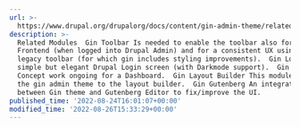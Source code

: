 ```yaml
---
url: >-
  https://www.drupal.org/drupalorg/docs/content/gin-admin-theme/related-and-recommended-modules
description: >-
  Related Modules  Gin Toolbar Is needed to enable the toolbar also for the
  Frontend (when logged into Drupal Admin) and for a consistent UX using the
  legacy toolbar (for which gin includes styling improvements).  Gin Login For a
  simple but elegant Drupal Login screen (with Darkmode support).  Gin Dashboard
  Concept work ongoing for a Dashboard.  Gin Layout Builder This module brings
  the gin admin theme to the layout builder.  Gin Gutenberg An integration
  between Gin theme and Gutenberg Editor to fix/improve the UI.
published_time: '2022-08-24T16:01:07+00:00'
modified_time: '2022-08-26T15:33:29+00:00'
---
```

